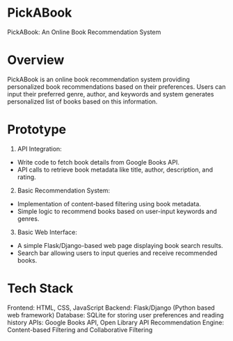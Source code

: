 # PickABook
PickABook:  An Online Book Recommendation System

# Overview
PickABook is an online book recommendation system providing personalized book recommendations based on their preferences. Users can input their preferred genre, author, and keywords and system generates personalized list of books based on this information.

# Prototype
1. API Integration:
- Write code to fetch book details from Google Books API.
- API calls to retrieve book metadata like title, author, description, and rating.
  
2. Basic Recommendation System:
- Implementation of content-based filtering using book metadata.
- Simple logic to recommend books based on user-input keywords and genres.

3. Basic Web Interface:
- A simple Flask/Django-based web page displaying book search results.
- Search bar allowing users to input queries and receive recommended books.

# Tech Stack
Frontend: HTML, CSS, JavaScript
Backend: Flask/Django (Python based web framework)
Database: SQLite for storing user preferences and reading history
APIs: Google Books API, Open Library API
Recommendation Engine: Content-based Filtering and Collaborative Filtering 

